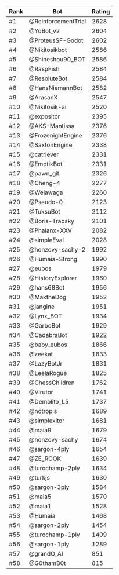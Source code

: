 Rank|Bot|Rating
---|---|---
#1|@ReinforcementTrial|2628
#2|@YoBot_v2|2604
#3|@ProteusSF-Godot|2602
#4|@Nikitosikbot|2586
#5|@Shineshou90_BOT|2586
#6|@RaspFish|2584
#7|@ResoluteBot|2584
#8|@HansNiemannBot|2582
#9|@ArasanX|2547
#10|@Nikitosik-ai|2520
#11|@expositor|2395
#12|@AKS-Mantissa|2376
#13|@FrozenightEngine|2376
#14|@SaxtonEngine|2338
#15|@catriever|2331
#16|@EmptikBot|2331
#17|@pawn_git|2326
#18|@Cheng-4|2277
#19|@Weiawaga|2260
#20|@Pseudo-0|2123
#21|@TuksuBot|2112
#22|@Boris-Trapsky|2101
#23|@Phalanx-XXV|2082
#24|@simpleEval|2028
#25|@honzovy-sachy-2|1992
#26|@Humaia-Strong|1990
#27|@eubos|1979
#28|@HistoryExplorer|1960
#29|@hans68Bot|1956
#30|@MaxtheDog|1952
#31|@jangine|1951
#32|@Lynx_BOT|1934
#33|@GarboBot|1929
#34|@CadabraBot|1922
#35|@baby_eubos|1866
#36|@zeekat|1833
#37|@LazyBotJr|1831
#38|@LeelaRogue|1825
#39|@ChessChildren|1762
#40|@Virutor|1741
#41|@Demolito_L5|1737
#42|@notropis|1689
#43|@simplexitor|1681
#44|@maia9|1679
#45|@honzovy-sachy|1674
#46|@sargon-4ply|1654
#47|@ZE_ROOK|1639
#48|@turochamp-2ply|1634
#49|@turkjs|1630
#50|@sargon-3ply|1584
#51|@maia5|1570
#52|@maia1|1528
#53|@Humaia|1468
#54|@sargon-2ply|1454
#55|@turochamp-1ply|1409
#56|@sargon-1ply|1289
#57|@grandQ_AI|851
#58|@G0thamB0t|815
